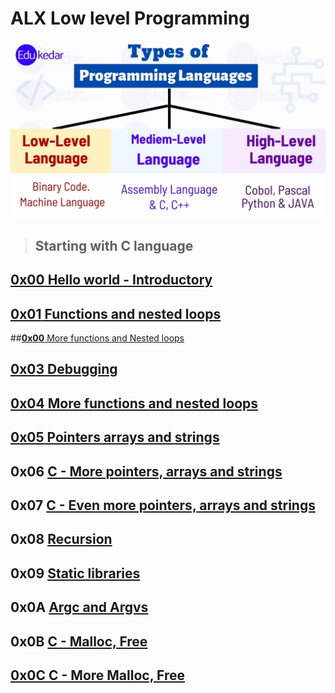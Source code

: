 
# ALX Low level Programming

![Cisfun](assets/lowlevel.png)

> ## Starting with C language

## [**0x00** Hello world - Introductory](https://github.com/Viestar/alx-low_level_programming/tree/master/0x00-hello_world)

## [**0x01** Functions and nested loops](https://github.com/Viestar/alx-low_level_programming/tree/master/0x01-variables_if_else_while)

##[**0x00** More functions and Nested loops](https://github.com/Viestar/alx-low_level_programming/tree/master/0x02-functions_nested_loops)

## [**0x03** Debugging](https://github.com/Viestar/alx-low_level_programming/tree/master/0x03-debugging)

## [**0x04** More functions and nested loops](https://github.com/Viestar/alx-low_level_programming/tree/master/0x04-more_functions_nested_loops)

## [**0x05** Pointers arrays and strings](https://github.com/Viestar/alx-low_level_programming/tree/master/0x05-pointers_arrays_strings)

## **0x06** [C - More pointers, arrays and strings](https://github.com/Viestar/alx-low_level_programming/tree/master/0x06-pointers_arrays_strings)

## **0x07** [C - Even more pointers, arrays and strings](https://github.com/Viestar/alx-low_level_programming/tree/master/0x07-pointers_arrays_strings)

## **0x08** [Recursion](https://github.com/Viestar/alx-low_level_programming/tree/master/0x08-recursion)

## **0x09** [Static libraries](https://github.com/Viestar/alx-low_level_programming/tree/master/0x09-static_libraries)

## **0x0A** [Argc and Argvs](https://github.com/Viestar/alx-low_level_programming/tree/master/0x0A-argc_argv)

## **0x0B** [C - Malloc, Free](https://github.com/Viestar/alx-low_level_programming/tree/master/0x0B-malloc_free)

## [**0x0C** C - More Malloc, Free](https://github.com/Viestar/alx-low_level_programming/tree/master/0x0C-more_malloc_free)
